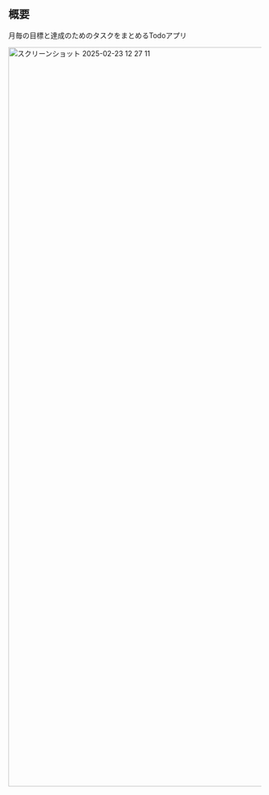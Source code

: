 ## 概要
月毎の目標と達成のためのタスクをまとめるTodoアプリ

<img width="1470" alt="スクリーンショット 2025-02-23 12 27 11" src="https://github.com/user-attachments/assets/e1ad8b69-775c-4510-b983-37c5fe628ed6" />
